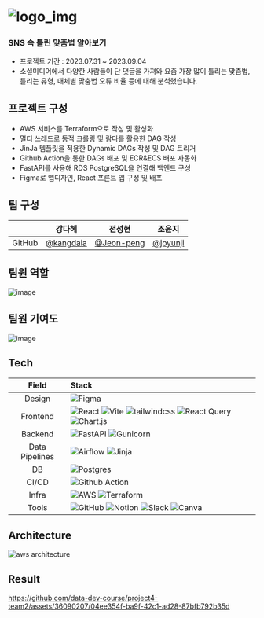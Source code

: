 #  ![logo_img](https://github.com/data-dev-course/project4-team2/assets/36090207/1fea7aa7-4741-4f7e-9367-ee2f98b47b88)

### **SNS 속 틀린 맞춤법 알아보기**

- 프로젝트 기간 : 2023.07.31 ~ 2023.09.04
- 소셜미디어에서 다양한 사람들이 단 댓글을 가져와 요즘 가장 많이 틀리는 맞춤법, 틀리는 유형, 매체별 맞춤법 오류 비율 등에 대해 분석했습니다.

## 프로젝트 구성
- AWS 서비스를 Terraform으로 작성 및 활성화
- 멀티 쓰레드로 동적 크롤링 및 람다를 활용한 DAG 작성
- JinJa 템플릿을 적용한 Dynamic DAGs 작성 및 DAG 트리거
- Github Action을 통한 DAGs 배포 및 ECR&ECS 배포 자동화
- FastAPI를 사용해 RDS PostgreSQL을 연결해 백엔드 구성
- Figma로 앱디자인, React 프론트 앱 구성 및 배포

## 팀 구성

|    | 강다혜  | 전성현 | 조윤지 |
| :---: | :---: | :---: | :---: |
|GitHub| [@kangdaia](https://github.com/kangdaia) | [@Jeon-peng](https://github.com/Jeon-peng) | [@joyunji](https://github.com/joyunji) |

## 팀원 역할
![image](https://github.com/Jeon-peng/project4-team2/assets/70497132/d53518f3-19e6-4e72-a663-7086a2e285d3)

## 팀원 기여도
![image](https://github.com/Jeon-peng/project4-team2/assets/70497132/1ff188ea-e2bb-487c-90c6-607da7e1cc88)


## Tech

| Field | Stack |
|:---:|:---|
| Design | ![Figma](https://img.shields.io/badge/Figma-F24E1E?style=for-the-badge&logo=figma&logoColor=white) |
| Frontend | ![React](https://img.shields.io/badge/React-20232A?style=for-the-badge&logo=react&logoColor=61DAFB) ![Vite](https://img.shields.io/badge/vite-%23646CFF.svg?style=for-the-badge&logo=vite&logoColor=white) ![tailwindcss](https://img.shields.io/badge/Tailwind_CSS-38B2AC?style=for-the-badge&logo=tailwind-css&logoColor=white) ![React Query](https://img.shields.io/badge/-React%20Query-FF4154?style=for-the-badge&logo=react%20query&logoColor=white) ![Chart.js](https://img.shields.io/badge/chart.js-F5788D.svg?style=for-the-badge&logo=chart.js&logoColor=white) |
| Backend | ![FastAPI](https://img.shields.io/badge/FastAPI-005571?style=for-the-badge&logo=fastapi) ![Gunicorn](https://img.shields.io/badge/gunicorn-%298729.svg?style=for-the-badge&logo=gunicorn&logoColor=white) |
| Data Pipelines | ![Airflow](https://img.shields.io/badge/Airflow-017CEE?style=for-the-badge&logo=Apache%20Airflow&logoColor=white) ![Jinja](https://img.shields.io/badge/jinja-white.svg?style=for-the-badge&logo=jinja&logoColor=black) |
| DB | ![Postgres](https://img.shields.io/badge/postgres-%23316192.svg?style=for-the-badge&logo=postgresql&logoColor=white) |
| CI/CD | ![Github Action](https://img.shields.io/badge/GitHub_Actions-2088FF?style=for-the-badge&logo=github-actions&logoColor=white) |
| Infra | ![AWS](https://img.shields.io/badge/AWS-%23FF9900.svg?style=for-the-badge&logo=amazon-aws&logoColor=white) ![Terraform](https://img.shields.io/badge/terraform-%235835CC.svg?style=for-the-badge&logo=terraform&logoColor=white) |
| Tools | ![GitHub](https://img.shields.io/badge/github-%23121011.svg?style=for-the-badge&logo=github&logoColor=white)  ![Notion](https://img.shields.io/badge/Notion-%23000000.svg?style=for-the-badge&logo=notion&logoColor=white)  ![Slack](https://img.shields.io/badge/Slack-4A154B?style=for-the-badge&logo=slack&logoColor=white)  ![Canva](https://img.shields.io/badge/Canva-%2300C4CC.svg?style=for-the-badge&logo=Canva&logoColor=white) |

## Architecture

![aws architecture](https://github.com/data-dev-course/project4-team2/assets/36090207/f3f2cf05-876a-4492-b1ac-6e288107eda7)

## Result

https://github.com/data-dev-course/project4-team2/assets/36090207/04ee354f-ba9f-42c1-ad28-87bfb792b35d

